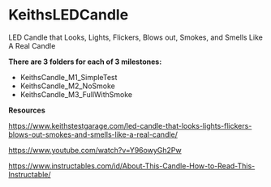 # KeithsLEDCandle
LED Candle that Looks, Lights, Flickers, Blows out, Smokes, and Smells Like A Real Candle


**There are 3 folders for each of 3 milestones:**

* KeithsCandle_M1_SimpleTest
* KeithsCandle_M2_NoSmoke
* KeithsCandle_M3_FullWithSmoke

**Resources**

https://www.keithstestgarage.com/led-candle-that-looks-lights-flickers-blows-out-smokes-and-smells-like-a-real-candle/

https://www.youtube.com/watch?v=Y96owyGh2Pw

https://www.instructables.com/id/About-This-Candle-How-to-Read-This-Instructable/
